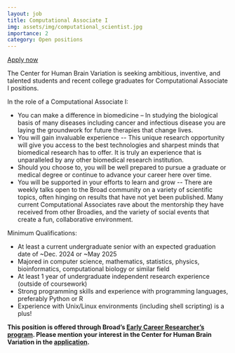 ```yaml
---
layout: job
title: Computational Associate I
img: assets/img/computational_scientist.jpg
importance: 2
category: Open positions
---
```


<a href="https://broadinstitute.avature.net/en_US/careers/JobDetail/Early-Career-Researchers-Computational-Associate-I-Broad-wide-openings/18857">Apply now <i class="fas fa-external-link-alt"></i></a>

The Center for Human Brain Variation is seeking ambitious, inventive, and talented students and recent college graduates for Computational Associate I positions. 

In the role of a Computational Associate I:
- You can make a difference in biomedicine – In studying the biological basis of many diseases including cancer and infectious disease you are laying the groundwork for future therapies that change lives. 
- You will gain invaluable experience -- This unique research opportunity will give you access to the best technologies and sharpest minds that biomedical research has to offer. It is truly an experience that is unparalleled by any other biomedical research institution. 
- Should you choose to, you will be well prepared to pursue a graduate or medical degree or continue to advance your career here over time. 
- You will be supported in your efforts to learn and grow -- There are weekly talks open to the Broad community on a variety of scientific topics, often hinging on results that have not yet been published. Many current Computational Associates rave about the mentorship they have received from other Broadies, and the variety of social events that create a fun, collaborative environment. 

Minimum Qualifications:
- At least a current undergraduate senior with an expected graduation date of ~Dec. 2024 or ~May 2025
- Majored in computer science, mathematics, statistics, physics, bioinformatics, computational biology or similar field
- At least 1 year of undergraduate independent research experience (outside of coursework) 
- Strong programming skills and experience with programming languages, preferably Python or R 
- Experience with Unix/Linux environments (including shell scripting) is a plus!

**This position is offered through Broad’s [Early Career Researcher’s program](https://www.broadinstitute.org/careers/recent-grads).  Please mention your interest in the Center for Human Brain Variation in the [application](https://broadinstitute.avature.net/en_US/careers/JobDetail/Early-Career-Researchers-Computational-Associate-I-Broad-wide-openings/18857).**
